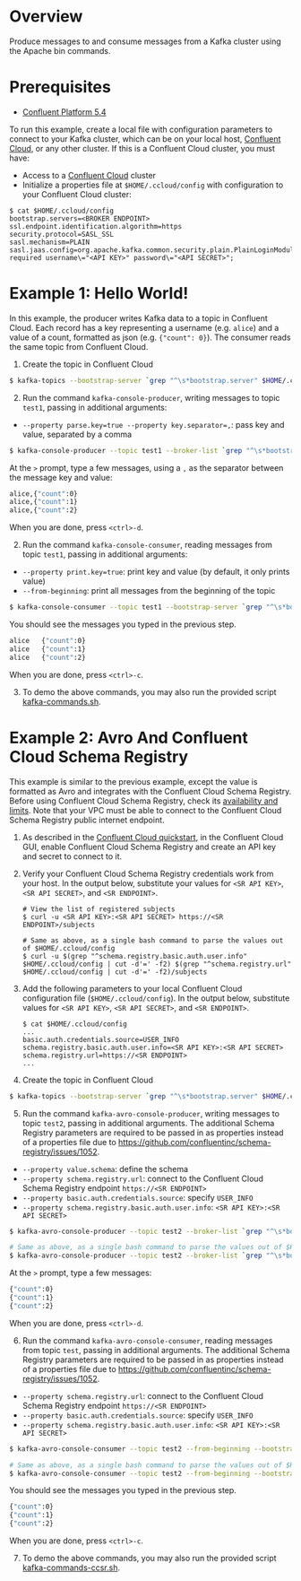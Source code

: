 # Overview

Produce messages to and consume messages from a Kafka cluster using the Apache bin commands.


# Prerequisites

* [Confluent Platform 5.4](https://www.confluent.io/download/?utm_source=github&utm_medium=demo&utm_campaign=ch.examples_type.community_content.clients-ccloud)

To run this example, create a local file with configuration parameters to connect to your Kafka cluster, which can be on your local host, [Confluent Cloud](https://www.confluent.io/confluent-cloud/?utm_source=github&utm_medium=demo&utm_campaign=ch.examples_type.community_content.clients-ccloud), or any other cluster.
If this is a Confluent Cloud cluster, you must have:

* Access to a [Confluent Cloud](https://www.confluent.io/confluent-cloud/?utm_source=github&utm_medium=demo&utm_campaign=ch.examples_type.community_content.clients-ccloud) cluster
* Initialize a properties file at `$HOME/.ccloud/config` with configuration to your Confluent Cloud cluster:

```shell
$ cat $HOME/.ccloud/config
bootstrap.servers=<BROKER ENDPOINT>
ssl.endpoint.identification.algorithm=https
security.protocol=SASL_SSL
sasl.mechanism=PLAIN
sasl.jaas.config=org.apache.kafka.common.security.plain.PlainLoginModule required username\="<API KEY>" password\="<API SECRET>";
```


# Example 1: Hello World!

In this example, the producer writes Kafka data to a topic in Confluent Cloud. 
Each record has a key representing a username (e.g. `alice`) and a value of a count, formatted as json (e.g. `{"count": 0}`).
The consumer reads the same topic from Confluent Cloud.

1. Create the topic in Confluent Cloud

```bash
$ kafka-topics --bootstrap-server `grep "^\s*bootstrap.server" $HOME/.ccloud/config | tail -1` --command-config $HOME/.ccloud/config --topic test1 --create --replication-factor 3 --partitions 6
```

2. Run the command `kafka-console-producer`, writing messages to topic `test1`, passing in additional arguments:

* `--property parse.key=true --property key.separator=,`: pass key and value, separated by a comma

```bash
$ kafka-console-producer --topic test1 --broker-list `grep "^\s*bootstrap.server" $HOME/.ccloud/config | tail -1` --property parse.key=true --property key.separator=, --producer.config $HOME/.ccloud/config
```

At the `>` prompt, type a few messages, using a `,` as the separator between the message key and value:

```bash
alice,{"count":0}
alice,{"count":1}
alice,{"count":2}
```

When you are done, press `<ctrl>-d`.

2. Run the command `kafka-console-consumer`, reading messages from topic `test1`, passing in additional arguments:

* `--property print.key=true`: print key and value (by default, it only prints value)
* `--from-beginning`: print all messages from the beginning of the topic

```bash
$ kafka-console-consumer --topic test1 --bootstrap-server `grep "^\s*bootstrap.server" $HOME/.ccloud/config | tail -1` --property print.key=true --from-beginning --consumer.config $HOME/.ccloud/config
```

You should see the messages you typed in the previous step.

```bash
alice	{"count":0}
alice	{"count":1}
alice	{"count":2}
```

When you are done, press `<ctrl>-c`.

3. To demo the above commands, you may also run the provided script [kafka-commands.sh](kafka-commands.sh).


# Example 2: Avro And Confluent Cloud Schema Registry

This example is similar to the previous example, except the value is formatted as Avro and integrates with the Confluent Cloud Schema Registry.
Before using Confluent Cloud Schema Registry, check its [availability and limits](https://docs.confluent.io/current/cloud/limits.html?utm_source=github&utm_medium=demo&utm_campaign=ch.examples_type.community_content.clients-ccloud).
Note that your VPC must be able to connect to the Confluent Cloud Schema Registry public internet endpoint.

1. As described in the [Confluent Cloud quickstart](https://docs.confluent.io/current/quickstart/cloud-quickstart/schema-registry.html?utm_source=github&utm_medium=demo&utm_campaign=ch.examples_type.community_content.clients-ccloud), in the Confluent Cloud GUI, enable Confluent Cloud Schema Registry and create an API key and secret to connect to it.

2. Verify your Confluent Cloud Schema Registry credentials work from your host. In the output below, substitute your values for `<SR API KEY>`, `<SR API SECRET>`, and `<SR ENDPOINT>`.

    ```shell
    # View the list of registered subjects
    $ curl -u <SR API KEY>:<SR API SECRET> https://<SR ENDPOINT>/subjects

    # Same as above, as a single bash command to parse the values out of $HOME/.ccloud/config
    $ curl -u $(grep "^schema.registry.basic.auth.user.info" $HOME/.ccloud/config | cut -d'=' -f2) $(grep "^schema.registry.url" $HOME/.ccloud/config | cut -d'=' -f2)/subjects
    ```

3. Add the following parameters to your local Confluent Cloud configuration file (``$HOME/.ccloud/config``). In the output below, substitute values for `<SR API KEY>`, `<SR API SECRET>`, and `<SR ENDPOINT>`.

    ```shell
    $ cat $HOME/.ccloud/config
    ...
    basic.auth.credentials.source=USER_INFO
    schema.registry.basic.auth.user.info=<SR API KEY>:<SR API SECRET>
    schema.registry.url=https://<SR ENDPOINT>
    ...
    ```

4. Create the topic in Confluent Cloud

```bash
$ kafka-topics --bootstrap-server `grep "^\s*bootstrap.server" $HOME/.ccloud/config | tail -1` --command-config $HOME/.ccloud/config --topic test2 --create --replication-factor 3 --partitions 6
```

5. Run the command `kafka-avro-console-producer`, writing messages to topic `test2`, passing in additional arguments. The additional Schema Registry parameters are required to be passed in as properties instead of a properties file due to https://github.com/confluentinc/schema-registry/issues/1052.

* `--property value.schema`: define the schema 
* `--property schema.registry.url`: connect to the Confluent Cloud Schema Registry endpoint `https://<SR ENDPOINT>`
* `--property basic.auth.credentials.source`: specify `USER_INFO`
* `--property schema.registry.basic.auth.user.info`: `<SR API KEY>:<SR API SECRET>`

```bash
$ kafka-avro-console-producer --topic test2 --broker-list `grep "^\s*bootstrap.server" $HOME/.ccloud/config | tail -1` --producer.config $HOME/.ccloud/config --property value.schema='{"type":"record","name":"myrecord","fields":[{"name":"count","type":"int"}]}' --property schema.registry.url=https://<SR ENDPOINT> --property basic.auth.credentials.source=USER_INFO --property schema.registry.basic.auth.user.info='<SR API KEY>:<SR API SECRET>'

# Same as above, as a single bash command to parse the values out of $HOME/.ccloud/config
$ kafka-avro-console-producer --topic test2 --broker-list `grep "^\s*bootstrap.server" $HOME/.ccloud/config | tail -1` --producer.config $HOME/.ccloud/config --property value.schema='{"type":"record","name":"myrecord","fields":[{"name":"count","type":"int"}]}' --property schema.registry.url=$(grep "^schema.registry.url" $HOME/.ccloud/config | cut -d'=' -f2) --property basic.auth.credentials.source=USER_INFO --property schema.registry.basic.auth.user.info=$(grep "^schema.registry.basic.auth.user.info" $HOME/.ccloud/config | cut -d'=' -f2)
```

At the `>` prompt, type a few messages:

```bash
{"count":0}
{"count":1}
{"count":2}
```

When you are done, press `<ctrl>-d`.

6. Run the command `kafka-avro-console-consumer`, reading messages from topic `test`, passing in additional arguments. The additional Schema Registry parameters are required to be passed in as properties instead of a properties file due to https://github.com/confluentinc/schema-registry/issues/1052.

* `--property schema.registry.url`: connect to the Confluent Cloud Schema Registry endpoint `https://<SR ENDPOINT>`
* `--property basic.auth.credentials.source`: specify `USER_INFO`
* `--property schema.registry.basic.auth.user.info`: `<SR API KEY>:<SR API SECRET>`

```bash
$ kafka-avro-console-consumer --topic test2 --from-beginning --bootstrap-server `grep "^\s*bootstrap.server" $HOME/.ccloud/config | tail -1` --consumer.config $HOME/.ccloud/config --property schema.registry.url=https://<SR ENDPOINT> --property basic.auth.credentials.source=USER_INFO --property schema.registry.basic.auth.user.info='<SR API KEY>:<SR API SECRET>'

# Same as above, as a single bash command to parse the values out of $HOME/.ccloud/config
$ kafka-avro-console-consumer --topic test2 --from-beginning --bootstrap-server `grep "^\s*bootstrap.server" $HOME/.ccloud/config | tail -1` --consumer.config $HOME/.ccloud/config --property schema.registry.url=$(grep "^schema.registry.url" $HOME/.ccloud/config | cut -d'=' -f2) --property basic.auth.credentials.source=USER_INFO --property schema.registry.basic.auth.user.info=$(grep "^schema.registry.basic.auth.user.info" $HOME/.ccloud/config | cut -d'=' -f2)
```

You should see the messages you typed in the previous step.

```bash
{"count":0}
{"count":1}
{"count":2}
```

When you are done, press `<ctrl>-c`.

7. To demo the above commands, you may also run the provided script [kafka-commands-ccsr.sh](kafka-commands-ccsr.sh).
